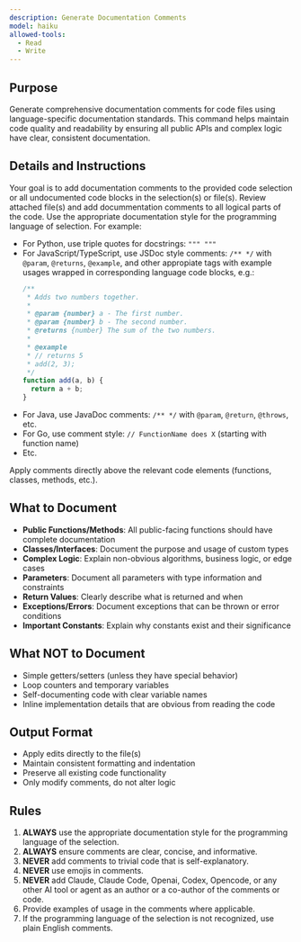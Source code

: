 ```yaml
---
description: Generate Documentation Comments
model: haiku
allowed-tools:
  - Read
  - Write
---
```


## Purpose

Generate comprehensive documentation comments for code files using language-specific documentation standards. This command helps maintain code quality and readability by ensuring all public APIs and complex logic have clear, consistent documentation.

## Details and Instructions

Your goal is to add documentation comments to the provided code selection or all undocumented code blocks in the selection(s) or file(s).
Review attached file(s) and add docummentation comments to all logical parts of the code. Use the appropriate documentation style for the programming language of selection. For example:

- For Python, use triple quotes for docstrings: `""" """`
- For JavaScript/TypeScript, use JSDoc style comments: `/** */` with `@param`, `@returns`, `@example`, and other appropiate tags with example usages wrapped in corresponding language code blocks, e.g.:
  ```javascript
  /**
   * Adds two numbers together.
   *
   * @param {number} a - The first number.
   * @param {number} b - The second number.
   * @returns {number} The sum of the two numbers.
   *
   * @example
   * // returns 5
   * add(2, 3);
   */
  function add(a, b) {
    return a + b;
  }
  ```
- For Java, use JavaDoc comments: `/** */` with `@param`, `@return`, `@throws`, etc.
- For Go, use comment style: `// FunctionName does X` (starting with function name)
- Etc.

Apply comments directly above the relevant code elements (functions, classes, methods, etc.).

## What to Document

- **Public Functions/Methods**: All public-facing functions should have complete documentation
- **Classes/Interfaces**: Document the purpose and usage of custom types
- **Complex Logic**: Explain non-obvious algorithms, business logic, or edge cases
- **Parameters**: Document all parameters with type information and constraints
- **Return Values**: Clearly describe what is returned and when
- **Exceptions/Errors**: Document exceptions that can be thrown or error conditions
- **Important Constants**: Explain why constants exist and their significance

## What NOT to Document

- Simple getters/setters (unless they have special behavior)
- Loop counters and temporary variables
- Self-documenting code with clear variable names
- Inline implementation details that are obvious from reading the code

## Output Format

- Apply edits directly to the file(s)
- Maintain consistent formatting and indentation
- Preserve all existing code functionality
- Only modify comments, do not alter logic

## Rules

1. **ALWAYS** use the appropriate documentation style for the programming language of the selection.
2. **ALWAYS** ensure comments are clear, concise, and informative.
3. **NEVER** add comments to trivial code that is self-explanatory.
4. **NEVER** use emojis in comments.
5. **NEVER** add Claude, Claude Code, Openai, Codex, Opencode, or any other AI tool or agent as an author or a co-author of the comments or code.
6. Provide examples of usage in the comments where applicable.
7. If the programming language of the selection is not recognized, use plain English comments.
